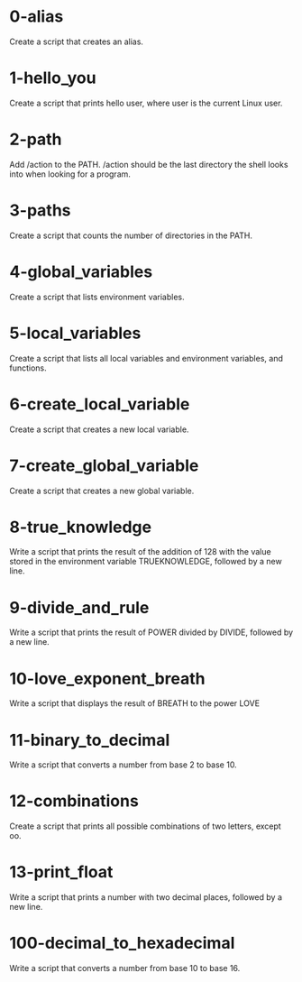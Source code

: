 # 0-alias
Create a script that creates an alias.

# 1-hello_you
Create a script that prints hello user, where user is the current Linux user.

# 2-path
Add /action to the PATH. /action should be the last directory the shell looks into when looking for a program.

# 3-paths
Create a script that counts the number of directories in the PATH.

# 4-global_variables
Create a script that lists environment variables.

# 5-local_variables
Create a script that lists all local variables and environment variables, and functions.

# 6-create_local_variable
Create a script that creates a new local variable.

# 7-create_global_variable
Create a script that creates a new global variable.

# 8-true_knowledge
Write a script that prints the result of the addition of 128 with the value stored in the environment variable TRUEKNOWLEDGE, followed by a new line.

# 9-divide_and_rule
Write a script that prints the result of POWER divided by DIVIDE, followed by a new line.

# 10-love_exponent_breath
Write a script that displays the result of BREATH to the power LOVE

# 11-binary_to_decimal
Write a script that converts a number from base 2 to base 10.

# 12-combinations
Create a script that prints all possible combinations of two letters, except oo.

# 13-print_float
Write a script that prints a number with two decimal places, followed by a new line.

# 100-decimal_to_hexadecimal
Write a script that converts a number from base 10 to base 16.
